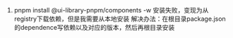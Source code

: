 1. pnpm install @ui-library-pnpm/components -w
   安装失败，变现为从registry下载依赖，但是我需要从本地安装
   解决办法：在根目录package.json的dependence写依赖以及对应的版本，然后再根目录安装
